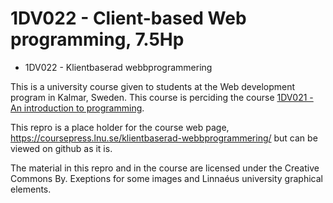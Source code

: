 # 1DV022 - Client-based Web programming, 7.5Hp
- 1DV022 - Klientbaserad webbprogrammering

This is a university course given to students at the Web development program in Kalmar, Sweden. This course is perciding the course [1DV021 - An introduction to programming](http://github.com/1dv021).

This repro is a place holder for the course web page, https://coursepress.lnu.se/klientbaserad-webbprogrammering/ but can be viewed on github as it is.

The material in this repro and in the course are licensed under the Creative Commons By. Exeptions for some images and Linnaéus university graphical elements.